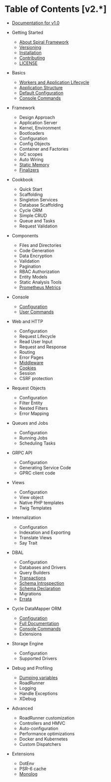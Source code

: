 # Table of Contents [v2.*]

* [Documentation for v1.0](https://github.com/spiral/docs/tree/master)

* Getting Started
    * [About Spiral Framework](about/spiral.md)
    * [Versioning](about/semver.md)
    * [Installation](about/install.md)
    * [Contributing](about/contributing.md)
    * [LICENSE](license.md)
* Basics
    * [Workers and Application Lifecycle](basic/workers.md)
    * [Application Structure](basic/structure.md)
    * [Default Configuration](basic/configuration.md)
    * [Console Commands](basic/commands.md)
* Framework
    * Design Approach
    * Application Server
    * Kernel, Environment
    * Bootloaders
    * Configuration
    * Config Objects
    * Container and Factories
    * IoC scopes
    * Auto Wiring
    * [Static Memory](framework/memory.md)
    * [Finalizers](framework/finalizers.md)
* Cookbook
    * Quick Start
    * Scaffolding
    * Singleton Services
    * Database Scaffolding
    * Cycle ORM
    * Simple CRUD
    * Queue and Tasks
    * Request Validation
* Components
    * Files and Directories
    * Code Generation
    * Data Encryption
    * Validation
    * Pagination
    * RBAC Authorization
    * Entity Models
    * Static Analysis Tools
    * [Prometheus Metrics](component/metrics.md)
* Console
    * [Configuration](console/configuration.md)
    * [User Commands](console/commands.md)
* Web and HTTP
    * Configuration
    * Request Lifecycle
    * Read User Input
    * Request and Response
    * Routing
    * Error Pages
    * [Middleware](http/middleware.md)
    * [Cookies](http/cookies.md)
    * Session
    * CSRF protection
* Request Objects
    * Configuration
    * Filter Entity
    * Nested Filters
    * Error Mapping
* Queues and Jobs
    * Configuration
    * Running Jobs
    * Scheduling Tasks
* GRPC API
    * Configuration
    * Generating Service Code
    * GPRC client code
* Views
    * Configuration
    * View object
    * Native PHP templates
    * Twig Templates
* Internalization
    * Configuration
    * Indexation and Exporting
    * Translate Views
    * Say Trait
* DBAL
    * Configuration
    * Databases and Drivers
    * Query Builders
    * [Transactions](database/transactions.md)
    * [Schema Introspection](database/introspection.md)
    * [Schema Declaration](database/declaration.md)
    * Migrations
    * [Errata](database/errata.md)
* Cycle DataMapper ORM
    * [Configuration](cycle/configuration.md)
    * [Full Documentation](cycle/documentation.md)
    * [Console Commands](cycle/commands.md)
    * Extensions
* Storage Engine 
    * Configuration
    * Supported Drivers
* Debug and Profiling
    * [Dumping variables](debug/dumps.md)
    * RoadRunner
    * Logging
    * Handle Exceptions
    * XDebug
* Advanced
    * RoadRunner customization
    * Controllers and HMVC
    * Auto-configuration
    * Performance optimizations
    * Docker and Kubernetes
    * Custom Dispatchers
* Extensions
    * DotEnv
    * PSR-6 cache
    * [Monolog](extension/monolog.md)
